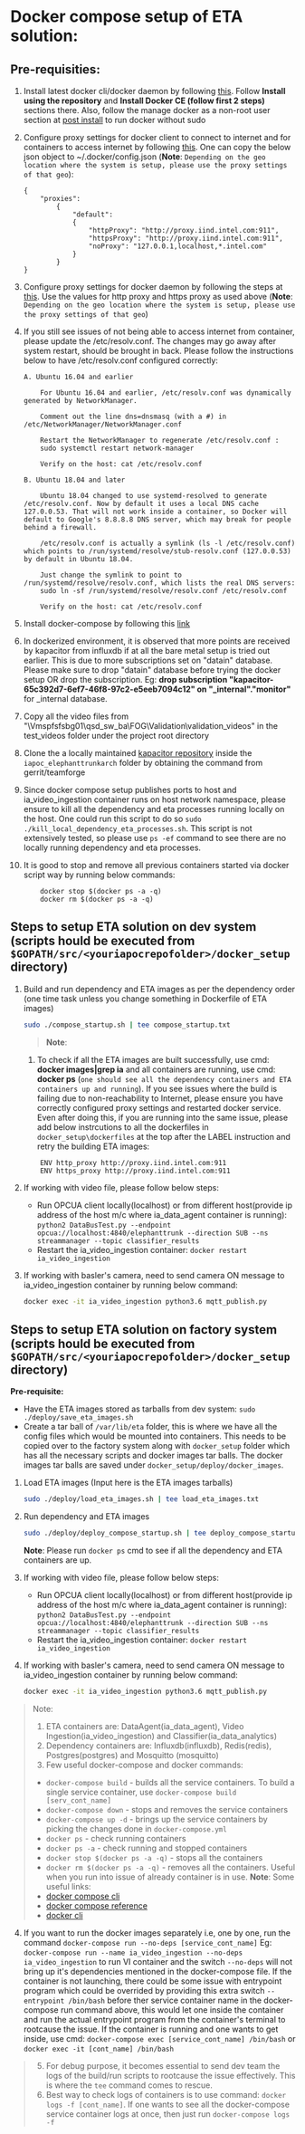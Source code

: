 # Docker compose setup of ETA solution:

## Pre-requisities:
1. Install latest docker cli/docker daemon by following [this](https://docs.docker.com/install/linux/docker-ce/ubuntu/#install-docker-ce). Follow **Install using the repository** and **Install Docker CE (follow first 2 steps)** sections there. Also, follow the manage docker as a non-root user section at [post install](https://docs.docker.com/install/linux/linux-postinstall/) to run docker without sudo
2. Configure proxy settings for docker client to connect to internet and for containers to access internet by following [this](https://docs.docker.com/network/proxy/). One can copy the below json object to ~/.docker/config.json (**Note**: `Depending on the geo location where the system is setup, please use the proxy settings of that geo`):

    ```
    {
        "proxies":
            {
                "default":
                {
                    "httpProxy": "http://proxy.iind.intel.com:911",
                    "httpsProxy": "http://proxy.iind.intel.com:911",
                    "noProxy": "127.0.0.1,localhost,*.intel.com"
                }
            }
    }
    ```

3. Configure proxy settings for docker daemon by following the steps at [this](https://docs.docker.com/config/daemon/systemd/#httphttps-proxy). Use the values for http proxy and https proxy as used above (**Note**: `Depending on the geo location where the system is setup, please use the proxy settings of that geo`)

4. If you still see issues of not being able to access internet from container, please update the /etc/resolv.conf. The changes may go away after system restart, should be brought in back. Please follow the instructions below to have /etc/resolv.conf configured correctly:

    ```
    A. Ubuntu 16.04 and earlier

        For Ubuntu 16.04 and earlier, /etc/resolv.conf was dynamically generated by NetworkManager.

        Comment out the line dns=dnsmasq (with a #) in /etc/NetworkManager/NetworkManager.conf

        Restart the NetworkManager to regenerate /etc/resolv.conf :
        sudo systemctl restart network-manager

        Verify on the host: cat /etc/resolv.conf

    B. Ubuntu 18.04 and later

        Ubuntu 18.04 changed to use systemd-resolved to generate /etc/resolv.conf. Now by default it uses a local DNS cache 127.0.0.53. That will not work inside a container, so Docker will default to Google's 8.8.8.8 DNS server, which may break for people behind a firewall.

        /etc/resolv.conf is actually a symlink (ls -l /etc/resolv.conf) which points to /run/systemd/resolve/stub-resolv.conf (127.0.0.53) by default in Ubuntu 18.04.

        Just change the symlink to point to /run/systemd/resolve/resolv.conf, which lists the real DNS servers:
        sudo ln -sf /run/systemd/resolve/resolv.conf /etc/resolv.conf

        Verify on the host: cat /etc/resolv.conf
    ```
4. Install docker-compose by following this [link](https://docs.docker.com/compose/install/#install-compose)

5. In dockerized environment, it is observed that more points are received by kapacitor from influxdb if at all the bare metal setup is tried out earlier. This is due to more subscriptions set on "datain" database. Please make sure to drop "datain" database before trying the docker setup OR drop the subscription. Eg: **drop subscription "kapacitor-65c392d7-6ef7-46f8-97c2-e5eeb7094c12" on "_internal"."monitor"** for _internal database.

6. Copy all the video files from "\\Vmspfsfsbg01\qsd_sw_ba\FOG\Validation\validation_videos" in the test_videos folder under the project root directory

7. Clone the a locally maintained [kapacitor repository](https://teamforge-amr-01.devtools.intel.com/ctf/code/projects.iapoc/git/scm.kapacitor/tree) inside the `iapoc_elephanttrunkarch` folder by obtaining the command from gerrit/teamforge

8. Since docker compose setup publishes ports to host and ia_video_ingestion container runs on host network namespace, please ensure to kill all the dependency and eta processes running locally on the host. One could run this script to do so `sudo ./kill_local_dependency_eta_processes.sh`. This script is not extensively tested, so please use `ps -ef` command to see there are no locally
running dependency and eta processes.

9. It is good to stop and remove all previous containers started via docker script way by running below commands:

    ```
        docker stop $(docker ps -a -q)
        docker rm $(docker ps -a -q)
    ```

## Steps to setup ETA solution on dev system (scripts hould be executed from `$GOPATH/src/<youriapocrepofolder>/docker_setup` directory)

1. Build and run dependency and ETA images as per the dependency order (one time task unless you change something in Dockerfile of ETA images)
    
    ```sh
    sudo ./compose_startup.sh | tee compose_startup.txt
    ```
    
    > **Note**: 
    1. To check if all the ETA images are built successfully, use cmd: **docker images|grep ia** and all containers are running, use cmd: **docker ps** (`one should see all the dependency containers and ETA containers up and running`). If you see issues where the build is failing due to non-reachability to Internet, please ensure you have correctly configured proxy settings and restarted docker service. Even after doing this, if you are running into the same issue, please add below instrcutions to all the dockerfiles in `docker_setup\dockerfiles` at the top after the LABEL instruction and retry the building ETA images:
    ```
        ENV http_proxy http://proxy.iind.intel.com:911
        ENV https_proxy http://proxy.iind.intel.com:911
    ```

2. If working with video file, please follow below steps:
    * Run OPCUA client locally(localhost) or from different host(provide ip address of the host m/c where ia_data_agent container is running): `python2 DataBusTest.py --endpoint opcua://localhost:4840/elephanttrunk --direction SUB --ns streammanager --topic classifier_results`
    * Restart the ia_video_ingestion container: `docker restart ia_video_ingestion`

3. If working with basler's camera, need to send camera ON message to ia_video_ingestion container by running below command:

    ```sh
    docker exec -it ia_video_ingestion python3.6 mqtt_publish.py
    ```


## Steps to setup ETA solution on factory system (scripts hould be executed from `$GOPATH/src/<youriapocrepofolder>/docker_setup` directory)

**Pre-requisite:**
* Have the ETA images stored as tarballs from dev system: `sudo ./deploy/save_eta_images.sh`
* Create a tar ball of `/var/lib/eta` folder, this is where we have all the config files which would be mounted into containers. This needs to be copied over to the factory system along with `docker_setup` folder which has all the necessary scripts and docker images tar balls. The docker images tar balls are saved under `docker_setup/deploy/docker_images`.
    
1. Load ETA images (Input here is the ETA images tarballs)

    ```sh
    sudo ./deploy/load_eta_images.sh | tee load_eta_images.txt
    ```
    
2. Run dependency and ETA images 

	```sh
    sudo ./deploy/deploy_compose_startup.sh | tee deploy_compose_startup.txt
    ```

    **Note**: Please run `docker ps` cmd to see if all the dependency and ETA containers are up.


3. If working with video file, please follow below steps:
    * Run OPCUA client locally(localhost) or from different host(provide ip address of the host m/c where ia_data_agent container is running): `python2 DataBusTest.py --endpoint opcua://localhost:4840/elephanttrunk --direction SUB --ns streammanager --topic classifier_results`
    * Restart the ia_video_ingestion container: `docker restart ia_video_ingestion`

4. If working with basler's camera, need to send camera ON message to ia_video_ingestion container by running below command:

    ```sh
    docker exec -it ia_video_ingestion python3.6 mqtt_publish.py
    ```

> Note:
> 1. ETA containers are: DataAgent(ia_data_agent), Video Ingestion(ia_video_ingestion) and Classifier(ia_data_analytics) 
> 2. Dependency containers are: Influxdb(influxdb), Redis(redis), Postgres(postgres) and Mosquitto (mosquitto)
> 3. Few useful docker-compose and docker commands:
> * `docker-compose build` - builds all the service containers. To build a single service container, use `docker-compose build [serv_cont_name]`
> * `docker-compose down` - stops and removes the service containers
> * `docker-compose up -d` - brings up the service containers by picking the changes done in `docker-compose.yml`
> * `docker ps` - check running containers
> * `docker ps -a` - check running and stopped containers
> * `docker stop $(docker ps -a -q)` - stops all the containers
> * `docker rm $(docker ps -a -q)` - removes all the containers. Useful when you run into issue of already container is in use.
> **Note**: Some useful links:
> * [docker compose cli](https://docs.docker.com/compose/reference/overview/)
> * [docker compose reference](https://docs.docker.com/compose/compose-file/)
> * [docker cli](https://docs.docker.com/engine/reference/commandline/cli/#configuration-files)
4. If you want to run the docker images separately i.e, one by one, run the command `docker-compose run --no-deps [service_cont_name]` Eg: `docker-compose run --name ia_video_ingestion --no-deps ia_video_ingestion` to run VI container and the switch `--no-deps` will not bring up it's dependencies mentioned in the docker-compose file. If the container is not launching, there could be some issue with entrypoint program which could be overrided by providing this extra switch `--entrypoint /bin/bash` before ther service container name in the docker-compose run command above, this would let one inside the container and run the actual entrypoint program from the container's terminal to rootcause the issue. If the container is running and one wants to get inside, use cmd: `docker-compose exec [service_cont_name] /bin/bash` or `docker exec -it [cont_name] /bin/bash`
> 5. For debug purpose, it becomes essential to send dev team the logs of the build/run scripts to rootcause the issue effectively. This is where the `tee` command comes to rescue.
> 6. Best way to check logs of containers is to use command: `docker logs -f [cont_name]`. If one wants to see all the docker-compose service
> container logs at once, then just run `docker-compose logs -f`
